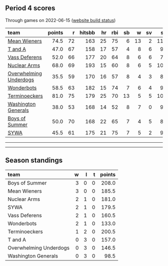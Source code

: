 

## Period 4 scores

Through games on 2022-06-15 ([website build status](https://github.com/brian-bot/pl-site/actions))


|team                                              | points|  r| hitsbb| hr| rbi| sb|  w| sv|  so|   era|  whip|
|:-------------------------------------------------|------:|--:|------:|--:|---:|--:|--:|--:|---:|-----:|-----:|
|[Mean Wieners](./meanwieners)                     |   74.5| 72|    163| 25|  75|  6| 13|  2| 113| 1.736| 0.955|
|[T and A](./tanda)                                |   47.0| 67|    158| 17|  57|  4|  8|  6|  95| 4.366| 1.218|
|[Vass Deferens](./vassdeferens)                   |   52.0| 66|    177| 20|  64|  8|  6|  6|  71| 4.565| 1.246|
|[Nuclear Arms](./nucleararms)                     |   68.0| 69|    193| 15|  60|  8|  6|  5| 109| 3.063| 1.057|
|[Overwhelming Underdogs](./overwhelmingunderdogs) |   35.5| 59|    170| 16|  57|  8|  4|  3|  88| 4.119| 1.436|
|[Wonderbots](./wonderbots)                        |   58.5| 63|    182| 15|  74|  7|  6|  4|  94| 2.434| 1.098|
|[Terminoeckers](./terminoeckers)                  |   81.0| 75|    179| 25|  70| 13|  5|  5| 104| 2.091| 1.000|
|[Washington Generals](./washingtongenerals)       |   38.0| 53|    168| 14|  52|  8|  7|  0|  91| 3.801| 1.213|
|[Boys of Summer](./boysofsummer)                  |   50.0| 70|    168| 22|  65|  7|  4|  5|  80| 4.351| 1.178|
|[SYWA](./sywa)                                    |   45.5| 61|    175| 21|  75|  7|  5|  2|  99| 5.170| 1.362|

* * *
* * *

## Season standings


|team                   |  w|  l|  t| points|
|:----------------------|--:|--:|--:|------:|
|Boys of Summer         |  3|  0|  0|  208.0|
|Mean Wieners           |  3|  0|  0|  185.5|
|Nuclear Arms           |  2|  1|  0|  181.0|
|SYWA                   |  2|  1|  0|  179.5|
|Vass Deferens          |  2|  1|  0|  160.5|
|Wonderbots             |  2|  1|  0|  133.0|
|Terminoeckers          |  1|  2|  0|  200.5|
|T and A                |  0|  3|  0|  157.0|
|Overwhelming Underdogs |  0|  3|  0|  146.5|
|Washington Generals    |  0|  3|  0|   98.5|


